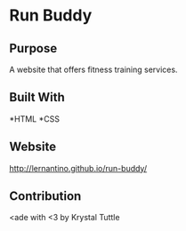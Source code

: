 # Run Buddy

## Purpose
A website that offers fitness training services. 

## Built With 
*HTML
*CSS

## Website
http://lernantino.github.io/run-buddy/

## Contribution
<ade with <3 by Krystal Tuttle 
